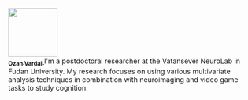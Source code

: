 <a href="https://github.com/ozvar">
   <img src="https://avatars.githubusercontent.com/u/44032214?v=4?s=100" width="100px;" alt=""/>
   <br /><sub><b>Ozan Vardal</b></sub>
</a>
I'm a postdoctoral researcher at the Vatansever NeuroLab in Fudan University. My research focuses on using various multivariate analysis techniques in combination with neuroimaging and video game tasks to study cognition.
